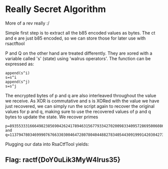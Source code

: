 # Really Secret Algorithm

More of a rev really :/

Simple first step is to extract all the b85 encoded values as bytes. The ct and e are just b85 encoded, so we can store those for later use with rsactftool

P and Q on the other hand are treated differently. They are xored with a variable called 's' \(state\) using 'walrus operators'. The function can be expressed as:

```text
append(s^i)
s=s^i
append(s^j)
s=s^j
```

The encrypted bytes of p and q are also interleaved throughout the value we receive. As XOR is commutative and s is XORed with the value we have just recovered, we can simply run the script again to recover the original values for p and q, making sure to use the recovered values of p and q bytes to update the state. We recover primes

```text
p=8935533316664982385690426241789463156779334270200983340957286950060861311077151464930402912151709770833375547368974424564809135614170092179811531622097999
and
q=11379478034699907676633030046472807804044882783405443091999142030427354686298593670992789218031609011985520050382686352162426667346054932520656108554445759
```

Plugging our data into RsaCtfTool yields:

## Flag: ractf{DoY0uLik3MyW4lrus35}

